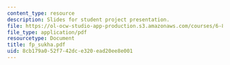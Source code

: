 ```yaml
---
content_type: resource
description: Slides for student project presentation.
file: https://ol-ocw-studio-app-production.s3.amazonaws.com/courses/6-895-theory-of-parallel-systems-sma-5509-fall-2003/8cb179a052f742dce320ead20ee8e001_fp_sukha.pdf
file_type: application/pdf
resourcetype: Document
title: fp_sukha.pdf
uid: 8cb179a0-52f7-42dc-e320-ead20ee8e001
---
```

